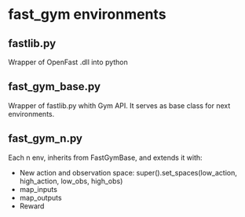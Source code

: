 # fast_gym environments

## fastlib.py

Wrapper of OpenFast .dll into python

## fast_gym_base.py

Wrapper of fastlib.py whith Gym API. It serves as base class for next environments.


## fast_gym_n.py
Each n env, inherits from FastGymBase, and extends it with:

- New action and observation space:         super().set_spaces(low_action, high_action, low_obs, high_obs)
- map_inputs
- map_outputs
- Reward